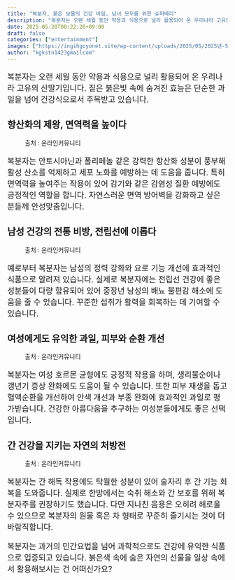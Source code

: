 ```yaml
---
title: "복분자, 붉은 보물의 건강 비밀… 남녀 모두를 위한 슈퍼베리"
description: "복분자는 오랜 세월 동안 약용과 식용으로 널리 활용되어 온 우리나라 고유의 산딸기입니다. 짙은 붉은빛 속에 숨겨진 효능은 단순한 과일을 넘어 건강식으로서 주목받고 있습니다."
date: 2025-05-20T00:22:20+09:00
draft: false
categories: ["entertainment"]
images: ["https://ingihgoyonet.site/wp-content/uploads/2025/05/2025년-5월-20일-오전-12_21_45-683x1024.png", "https://ingihgoyonet.site/wp-content/uploads/2025/05/pexels-chetanvlad-2923157-683x1024.jpg", "https://ingihgoyonet.site/wp-content/uploads/2025/05/pexels-shiny-diamond-3762871-715x1024.jpg", "https://ingihgoyonet.site/wp-content/uploads/2025/05/pexels-olly-3771115-1024x683.jpg"]
author: "kgkstn1423gmailcom"
---
```


<p style="font-size:18px">복분자는 오랜 세월 동안 약용과 식용으로 널리 활용되어 온 우리나라 고유의 산딸기입니다. 짙은 붉은빛 속에 숨겨진 효능은 단순한 과일을 넘어 건강식으로서 주목받고 있습니다.</p> <h2 >항산화의 제왕, 면역력을 높이다</h2> <figure ><img src="https://ingihgoyonet.site/wp-content/uploads/2025/05/2025년-5월-20일-오전-12_21_45-683x1024.png" alt="" style="aspect-ratio:16/9;object-fit:cover"/><figcaption >출처 : 온라인커뮤니티</figcaption></figure> <p style="font-size:18px">복분자는 안토시아닌과 폴리페놀 같은 강력한 항산화 성분이 풍부해 활성 산소를 억제하고 세포 노화를 예방하는 데 도움을 줍니다. 특히 면역력을 높여주는 작용이 있어 감기와 같은 감염성 질환 예방에도 긍정적인 역할을 합니다. 자연스러운 면역 방어벽을 강화하고 싶은 분들께 안성맞춤입니다.</p> <h2 >남성 건강의 전통 비방, 전립선에 이롭다</h2> <figure ><img src="https://ingihgoyonet.site/wp-content/uploads/2025/05/pexels-chetanvlad-2923157-683x1024.jpg" alt="" style="aspect-ratio:16/9;object-fit:cover"/><figcaption >출처 : 온라인커뮤니티</figcaption></figure> <p style="font-size:18px">예로부터 복분자는 남성의 정력 강화와 요로 기능 개선에 효과적인 식품으로 알려져 있습니다. 실제로 복분자에는 전립선 건강에 좋은 성분들이 다량 함유되어 있어 중장년 남성의 배뇨 불편감 해소에 도움을 줄 수 있습니다. 꾸준한 섭취가 활력을 회복하는 데 기여할 수 있습니다.</p> <h2 >여성에게도 유익한 과일, 피부와 순환 개선</h2> <figure ><img src="https://ingihgoyonet.site/wp-content/uploads/2025/05/pexels-shiny-diamond-3762871-715x1024.jpg" alt="" style="aspect-ratio:16/9;object-fit:cover"/><figcaption >출처 : 온라인커뮤니티</figcaption></figure> <p style="font-size:18px">복분자는 여성 호르몬 균형에도 긍정적 작용을 하며, 생리불순이나 갱년기 증상 완화에도 도움이 될 수 있습니다. 또한 피부 재생을 돕고 혈액순환을 개선하여 안색 개선과 부종 완화에 효과적인 과일로 평가받습니다. 건강한 아름다움을 추구하는 여성분들에게도 좋은 선택입니다.</p> <h2 >간 건강을 지키는 자연의 처방전</h2> <figure ><img src="https://ingihgoyonet.site/wp-content/uploads/2025/05/pexels-olly-3771115-1024x683.jpg" alt="" style="aspect-ratio:16/9;object-fit:cover"/><figcaption >출처 : 온라인커뮤니티</figcaption></figure> <p style="font-size:18px">복분자는 간 해독 작용에도 탁월한 성분이 있어 술자리 후 간 기능 회복을 도와줍니다. 실제로 한방에서는 숙취 해소와 간 보호를 위해 복분자주를 권장하기도 했습니다. 다만 지나친 음용은 오히려 해로울 수 있으므로 복분자의 원물 혹은 차 형태로 꾸준히 즐기시는 것이 더 바람직합니다.</p> <p style="font-size:18px">복분자는 과거의 민간요법을 넘어 과학적으로도 건강에 유익한 식품으로 입증되고 있습니다. 붉은색 속에 숨은 자연의 선물을 일상 속에서 활용해보시는 건 어떠신가요?</p>
